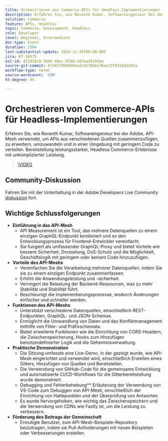 ```yaml
---
title: Orchestrieren von Commerce-APIs für Headless-Implementierungen
description: Erfahren Sie, wie Revanth Kumar, Softwareingenieur bei der Adobe, mithilfe von API-Mesh mehrere Datenquellen für leistungsstarke, Headless-Commerce-Erlebnisse integrieren und verwalten kann, mit Vorteilen wie verbesserter Sicherheit, Leistung und vereinfachter Entwicklung.
solution: Commerce
feature: APIs, Headless
topic: Commerce, Development, Headless
role: Developer
level: Beginner, Intermediate
doc-type: Event
duration: 3304
last-substantial-update: 2024-11-26T00:00:00Z
jira: KT-16575
exl-id: d12d16c9-3696-48ac-9768-e87aad5191be
source-git-commit: 07d4174b0d89ba2c417866e76ae72f015b91b03a
workflow-type: tm+mt
source-wordcount: '330'
ht-degree: 0%

---
```


# Orchestrieren von Commerce-APIs für Headless-Implementierungen

Erfahren Sie, wie Revanth Kumar, Softwareingenieur bei der Adobe, API-Mesh verwendet, um APIs aus verschiedenen Quellen zusammenzufügen, zu erweitern, umzuwandeln und in einer Umgebung mit geringem Code zu verteilen. Bereitstellung leistungsstarker, Headless Commerce-Erlebnisse mit unkomplizierter Leistung.

>[!VIDEO](https://video.tv.adobe.com/v/3440402/?learn=on&enablevpops)

## Community-Diskussion

Fahren Sie mit der Unterhaltung in der Adobe Developers Live Community [diskussion](https://adobe.ly/40IDxO9) fort.

## Wichtige Schlussfolgerungen

* **Einführung in das API-Mesh**
   * API Measurement ist ein Tool, das mehrere Datenquellen zu einem einzigen GraphQL-Endpunkt kombiniert und so den Entwicklungsprozess für Frontend-Entwickler vereinfacht.
   * Sie fungiert als umfassender GraphQL-Proxy und bietet Vorteile wie bessere Sicherheit, Drosselung, DoS-Schutz und die Möglichkeit, Geschäftslogik mit geringem oder keinem Code hinzuzufügen.
* **Vorteile des API-Meshs**
   * Vereinfachen Sie die Verarbeitung mehrerer Datenquellen, indem Sie sie zu einem einzigen Endpunkt zusammenfassen.
   * Erhöht die Anwendungsleistung und -sicherheit.
   * Verringert die Belastung der Backend-Ressourcen, was zu mehr Stabilität und Stabilität führt.
   * Beschleunigt die Implementierungsprozesse, wodurch Änderungen einfacher und schneller werden.
* **Funktionen des API-Meshs**
   * Unterstützt verschiedene Datenquellen, einschließlich REST-Endpunkten, GraphQL- und JSON-Schemas.
   * Ermöglicht die Umwandlung von Daten und das Konfliktmanagement mithilfe von Filter- und Präfixschemata.
   * Bietet erweiterte Funktionen wie die Einrichtung von CORS-Headern, die Zwischenspeicherung, Hooks zum Hinzufügen benutzerdefinierter Logik und die Geheimnisverwaltung.
* **Praktische Demonstration**
   * Die Sitzung umfasste eine Live-Demo, in der gezeigt wurde, wie API-Mesh eingerichtet und verwendet wird, einschließlich Erstellen eines Gitters, Hinzufügen von Quellen und Bereitstellen.
   * Die Verwendung von GitHub-Code für die gemeinsame Entwicklung und automatisierte CI/CD-Workflows für die Gitterbereitstellung wurde demonstriert.
   * Debugging und Fehlerbehebung** Erläuterung der Verwendung von VS-Code zum Debuggen von API-Mesh, einschließlich der Einrichtung von Haltepunkten und der Überprüfung von Antworten.
   * Es wurde hervorgehoben, wie wichtig das Zwischenspeichern und die Verwendung von CDNs wie Fastly ist, um die Leistung zu verbessern.
* **Förderung des Beitrags der Gemeinschaft**
   * Ermutigte Benutzer, zum API-Mesh-Beispiele-Repository beizutragen, indem sie Pull-Anforderungen mit neuen Beispielen oder Verbesserungen erstellen.
